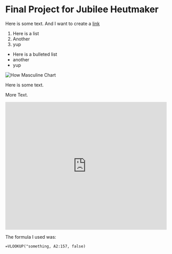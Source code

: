 # Final Project for Jubilee Heutmaker

Here is some text. And I want to create a [link](wikipedia.org)

1. Here is a list
2. Another
3. yup

* Here is a bulleted list
* another
* yup

![How Masculine Chart](https://www.datawrapper.de/_/JhjCj/)

Here is some text.

More Text. 

<iframe title="How masculine or “manly” do you feel?" aria-label="chart" id="datawrapper-chart-JhjCj" src="https://datawrapper.dwcdn.net/JhjCj/2/" scrolling="no" frameborder="0" style="width: 0; min-width: 100% !important; border: none;" height="400"></iframe><script type="text/javascript">!function(){"use strict";window.addEventListener("message",(function(a){if(void 0!==a.data["datawrapper-height"])for(var e in a.data["datawrapper-height"]){var t=document.getElementById("datawrapper-chart-"+e)||document.querySelector("iframe[src*='"+e+"']");t&&(t.style.height=a.data["datawrapper-height"][e]+"px")}}))}();
</script>

The formula I used was:

```
=VLOOKUP("something, A2:157, false)
```
